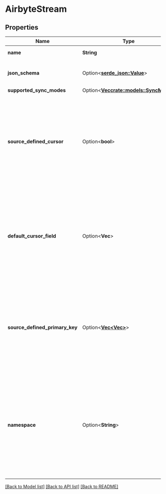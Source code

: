 # AirbyteStream

## Properties

Name | Type | Description | Notes
------------ | ------------- | ------------- | -------------
**name** | **String** | Stream's name. | 
**json_schema** | Option<[**serde_json::Value**](.md)> | Stream schema using Json Schema specs. | [optional]
**supported_sync_modes** | Option<[**Vec<crate::models::SyncMode>**](SyncMode.md)> |  | [optional]
**source_defined_cursor** | Option<**bool**> | If the source defines the cursor field, then any other cursor field inputs will be ignored. If it does not, either the user_provided one is used, or the default one is used as a backup. | [optional]
**default_cursor_field** | Option<**Vec<String>**> | Path to the field that will be used to determine if a record is new or modified since the last sync. If not provided by the source, the end user will have to specify the comparable themselves. | [optional]
**source_defined_primary_key** | Option<[**Vec<Vec<String>>**](array.md)> | If the source defines the primary key, paths to the fields that will be used as a primary key. If not provided by the source, the end user will have to specify the primary key themselves. | [optional]
**namespace** | Option<**String**> | Optional Source-defined namespace. Airbyte streams from the same sources should have the same namespace. Currently only used by JDBC destinations to determine what schema to write to. | [optional]

[[Back to Model list]](../README.md#documentation-for-models) [[Back to API list]](../README.md#documentation-for-api-endpoints) [[Back to README]](../README.md)


